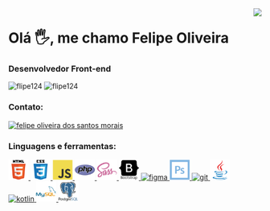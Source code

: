 <img align="right" height="850px" src="https://raw.githubusercontent.com/gist/Flipe124/f5dff7db5f63bf21d7ee2b7e321c97e6/raw/9f951e002f4fd305f3af44b9131517e66d27c6d2/gistfile1.svg"/>

<h1 align="left" height="30px">Olá 🖐, me chamo Felipe Oliveira</h1>
<h3 align="left" height="30px">Desenvolvedor Front-end</h3>

<img height="" width="" src="https://github-readme-streak-stats.herokuapp.com/?user=flipe124&theme=dracula" alt="flipe124" />
<img height="" width="" src="https://github-readme-stats.vercel.app/api/top-langs/?username=Flipe124&layout=compact&langs_count=7&theme=dracula" alt="flipe124" />

<h3 align="">Contato:</h3>
<p align="">
  <a href="https://www.linkedin.com/in/felipe-oliveira-dos-santos-morais-a016991b9/" target="blank">
    <img align="center" src="https://raw.githubusercontent.com/rahuldkjain/github-profile-readme-generator/master/src/images/icons/Social/linked-in-alt.svg" alt="felipe oliveira dos santos morais" height="30" width="40" />
  </a>
</p>

<h3 align="">Linguagens e ferramentas:</h3>

<p align="">
  <a href="https://www.w3.org/html/" target="_blank" rel="noreferrer">
    <img src="https://raw.githubusercontent.com/devicons/devicon/master/icons/html5/html5-original-wordmark.svg" alt="html5" width="40" height="40"/>
  </a>
  <a href="https://www.w3schools.com/css/" target="_blank" rel="noreferrer">
    <img src="https://raw.githubusercontent.com/devicons/devicon/master/icons/css3/css3-original-wordmark.svg" alt="css3" width="40" height="40"/>
  </a>
  <a href="https://developer.mozilla.org/en-US/docs/Web/JavaScript" target="_blank" rel="noreferrer">
    <img src="https://raw.githubusercontent.com/devicons/devicon/master/icons/javascript/javascript-original.svg" alt="javascript" width="40" height="40"/>
  </a>
  <a href="https://www.php.net" target="_blank" rel="noreferrer">
    <img src="https://raw.githubusercontent.com/devicons/devicon/master/icons/php/php-original.svg" alt="php" width="40" height="40"/>
  </a>
  <a href="https://sass-lang.com" target="_blank" rel="noreferrer">
    <img src="https://raw.githubusercontent.com/devicons/devicon/master/icons/sass/sass-original.svg" alt="sass" width="40" height="40"/>
  </a>
  <a href="https://getbootstrap.com" target="_blank" rel="noreferrer">
    <img src="https://raw.githubusercontent.com/devicons/devicon/master/icons/bootstrap/bootstrap-plain-wordmark.svg" alt="bootstrap" width="40" height="40"/>
  </a>
  <a href="https://www.figma.com/" target="_blank" rel="noreferrer">
    <img src="https://www.vectorlogo.zone/logos/figma/figma-icon.svg" alt="figma" width="40" height="40"/>
  </a>
  <a href="https://www.photoshop.com/en" target="_blank" rel="noreferrer">
    <img src="https://raw.githubusercontent.com/devicons/devicon/master/icons/photoshop/photoshop-line.svg" alt="photoshop" width="40" height="40"/>
  </a>
  <a href="https://git-scm.com/" target="_blank" rel="noreferrer">
    <img src="https://www.vectorlogo.zone/logos/git-scm/git-scm-icon.svg" alt="git" width="40" height="40"/>
  </a>
  <a href="https://www.java.com" target="_blank" rel="noreferrer">
    <img src="https://raw.githubusercontent.com/devicons/devicon/master/icons/java/java-original.svg" alt="java" width="40" height="40"/>
  </a>
  <a href="https://kotlinlang.org" target="_blank" rel="noreferrer">
    <img src="https://www.vectorlogo.zone/logos/kotlinlang/kotlinlang-icon.svg" alt="kotlin" width="40" height="40"/>
  </a>
  <a href="https://www.mysql.com/" target="_blank" rel="noreferrer">
    <img src="https://raw.githubusercontent.com/devicons/devicon/master/icons/mysql/mysql-original-wordmark.svg" alt="mysql" width="40" height="40"/>
  </a>
  <a href="https://www.postgresql.org" target="_blank" rel="noreferrer">
    <img src="https://raw.githubusercontent.com/devicons/devicon/master/icons/postgresql/postgresql-original-wordmark.svg" alt="postgresql" width="40" height="40"/>
  </a>
</p>


<!--
<hr>

<div>
  <div>
    <h1>Olá, me chamo Felipe Oliveira</h1>
    <h2>Desenvolvedor Wev</h2>
  </div>
  <div align="center">
      <a href="https://github.com/Flipe124">
        <img height="190px" src="https://github-readme-streak-stats.herokuapp.com/?user=flipe124&theme=midnight-purple" alt="flipe124" />
      <img height="190px" src="https://github-readme-stats.vercel.app/api/top-langs/?username=Flipe124&layout=compact&langs_count=7&theme=midnight-purple">        
  </div>    
  <div align="center">
      <img align="center" alt="Java" height="34" width="44" src="https://cdn.icon-icons.com/icons2/2108/PNG/512/java_icon_130901.png">
      <img align="center" alt="HTML" height="40" width="50" src="https://raw.githubusercontent.com/devicons/devicon/master/icons/html5/html5-original.svg">
      <img align="center" alt="CSS" height="40" width="50" src="https://raw.githubusercontent.com/devicons/devicon/master/icons/css3/css3-original.svg">
      <img align="center" alt="Python" height="40" width="50" src="https://raw.githubusercontent.com/devicons/devicon/master/icons/python/python-original.svg">
  </div>  
  <div align="center"> 
      <a href = "mailto:felipe.morais.job@gmail.com">
        <img src="https://img.shields.io/badge/-Gmail-%23333?style=for-the-badge&logo=gmail&logoColor=white" target="_blank">
      </a>
      <a href="https://www.linkedin.com/in/felipe-oliveira-dos-santos-morais-a016991b9/" target="_blank"><img src="https://img.shields.io/badge/-LinkedIn-%230077B5?style=for-the-badge&logo=linkedin&logoColor=white" target="_blank">
      </a>  
  </div>
</div> -->
